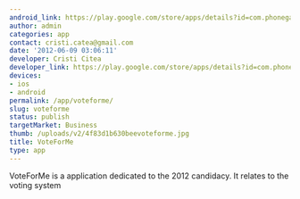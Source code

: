 ```yaml
---
android_link: https://play.google.com/store/apps/details?id=com.phonegap.vote.forme&feature=search_result#?t=W251bGwsMSwyLDEsImNvbS5waG9uZWdhcC52b3RlLmZvcm1lIl0.
author: admin
categories: app
contact: cristi.catea@gmail.com
date: '2012-06-09 03:06:11'
developer: Cristi Citea
developer_link: https://play.google.com/store/apps/details?id=com.phonegap.vote.forme&feature=search_result#?t=W251bGwsMSwyLDEsImNvbS5waG9uZWdhcC52b3RlLmZvcm1lIl0.
devices: 
- ios
- android
permalink: /app/voteforme/
slug: voteforme
status: publish
targetMarket: Business
thumb: /uploads/v2/4f83d1b630beevoteforme.jpg
title: VoteForMe
type: app
---
```


VoteForMe is a application dedicated to the 2012 candidacy. It relates to the voting system